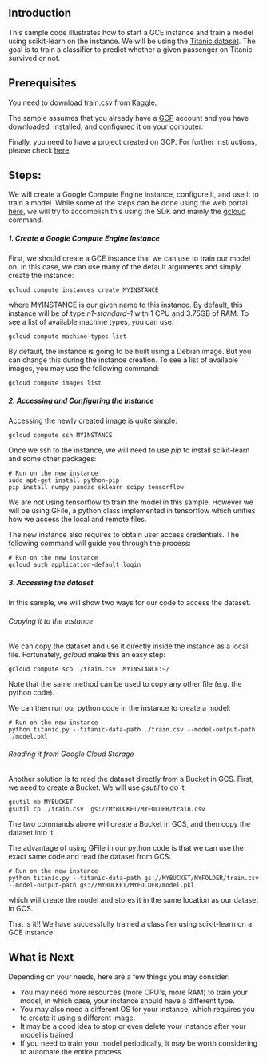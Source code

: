 ## Introduction

This sample code illustrates how to start a GCE instance and train a model using scikit-learn on the instance. We will be using the [Titanic dataset](https://www.kaggle.com/c/titanic). The goal is to train a classifier to predict whether a given passenger on Titanic survived or not.

## Prerequisites

You need to download [train.csv](https://www.kaggle.com/c/titanic/download/train.csv) from [Kaggle](https://www.kaggle.com/).

The sample assumes that you already have a [GCP](https://cloud.google.com/) account and you have [downloaded](https://cloud.google.com/sdk/), installed, and [configured](https://cloud.google.com/sdk/gcloud/reference/config/) it on your computer.

Finally, you need to have a project created on GCP. For further instructions, please check [here](https://cloud.google.com/sdk/gcloud/reference/projects/create).


## Steps:
We will create a Google Compute Engine instance, configure it, and use it to train a model. While some of the steps can be done using the web portal [here](https://pantheon.corp.google.com), we will try to accomplish this using the SDK and mainly the [gcloud](https://cloud.google.com/sdk/gcloud/) command.

##### 1. Create a Google Compute Engine Instance
First, we should create a GCE instance that we can use to train our model on. In this case, we can use many of the default arguments and simply create the instance:

```
gcloud compute instances create MYINSTANCE
```

where MYINSTANCE is our given name to this instance. By default, this instance will be of type *n1-standard-1* with 1 CPU and 3.75GB of RAM. To see a list of available machine types, you can use:

```
gcloud compute machine-types list
```

By default, the instance is going to be built using a Debian image. But you can change this during the instance creation. To see a list of available images, you may use the following command:
```
gcloud compute images list
```

##### 2. Accessing and Configuring the Instance

Accessing the newly created image is quite simple:
```
gcloud compute ssh MYINSTANCE
```

Once we ssh to the instance, we will need to use *pip* to install scikit-learn and some other packages:
```
# Run on the new instance
sudo apt-get install python-pip
pip install numpy pandas sklearn scipy tensorflow
```
We are not using tensorflow to train the model in this sample. However we will be using GFile, a python class implemented in tensorflow which unifies how we access the local and remote files.

The new instance also requires to obtain user access credentials. The following command will guide you through the process:
```
# Run on the new instance
gcloud auth application-default login
```

##### 3. Accessing the dataset
In this sample, we will show two ways for our code to access the dataset.

###### Copying it to the instance
We can copy the dataset and use it directly inside the instance as a local file. Fortunately, *gcloud* make this an easy step:
```
gcloud compute scp ./train.csv  MYINSTANCE:~/
```

Note that the same method can be used to copy any other file (e.g. the python code).

We can then run our python code in the instance to create a model:
```
# Run on the new instance
python titanic.py --titanic-data-path ./train.csv --model-output-path ./model.pkl
```

###### Reading it from Google Cloud Storage
Another solution is to read the dataset directly from a Bucket in GCS. First, we need to create a Bucket. We will use *gsutil* to do it:
```
gsutil mb MYBUCKET
gsutil cp ./train.csv  gs://MYBUCKET/MYFOLDER/train.csv
```

The two commands above will create a Bucket in GCS, and then copy the dataset into it.

The advantage of using GFile in our python code is that we can use the exact same code and read the dataset from GCS:
```
# Run on the new instance
python titanic.py --titanic-data-path gs://MYBUCKET/MYFOLDER/train.csv --model-output-path gs://MYBUCKET/MYFOLDER/model.pkl
```

which will create the model and stores it in the same location as our dataset in GCS.

That is it!! We have successfully trained a classifier using scikit-learn on a GCE instance.

## What is Next
Depending on your needs, here are a few things you may consider:
* You may need more resources (more CPU's, more RAM) to train your model, in which case, your instance should have a different type.
* You may also need a different OS for your instance, which requires you to create it using a different image.
* It may be a good idea to stop or even delete your instance after your model is trained.
* If you need to train your model periodically, it may be worth considering to automate the entire process.